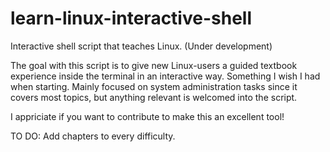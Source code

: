 # learn-linux-interactive-shell
Interactive shell script that teaches Linux. (Under development)

The goal with this script is to give new Linux-users a guided textbook experience inside the terminal in an interactive way. Something I wish I had when starting.
Mainly focused on system administration tasks since it covers most topics, but anything relevant is welcomed into the script.

I appriciate if you want to contribute to make this an excellent tool!

TO DO:
Add chapters to every difficulty.
